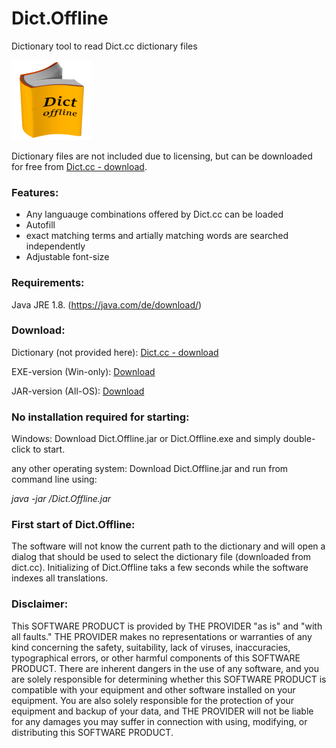 # Dict.Offline
Dictionary tool to read Dict.cc dictionary files

![Dict.Offline-Logo](DictOffline_small.png)

Dictionary files are not included due to licensing, but can be downloaded for free from 
[Dict.cc - download](https://www.dict.cc/?s=about%3Awordlist&l=e).

### Features:
- Any languauge combinations offered by Dict.cc can be loaded
- Autofill
- exact matching terms and artially matching words are searched independently
- Adjustable font-size

### Requirements:
Java JRE 1.8. (https://java.com/de/download/)

### Download:
Dictionary (not provided here): [Dict.cc - download](https://www.dict.cc/?s=about%3Awordlist&l=e)

EXE-version (Win-only): [Download](https://github.com/michaelgoetze/Dict.Offline/raw/master/Dict.Offline.exe)

JAR-version (All-OS): [Download](https://github.com/michaelgoetze/Dict.Offline/raw/master/Dict.Offline.jar)

### No installation required for starting:
Windows:  Download Dict.Offline.jar or Dict.Offline.exe and simply double-click to start. 

any other operating system:  Download Dict.Offline.jar and run from command line using:

*java -jar <PATH-TO-FILE>/Dict.Offline.jar*

### First start of Dict.Offline:
The software will not know the current path to the dictionary and will open a dialog that should be used to select the dictionary file (downloaded from dict.cc). Initializing of Dict.Offline taks a few seconds while the software indexes all translations.

### Disclaimer:
This SOFTWARE PRODUCT is provided by THE PROVIDER "as is" and "with all faults." THE PROVIDER makes no representations or warranties of any kind concerning the safety, suitability, lack of viruses, inaccuracies, typographical errors, or other harmful components of this SOFTWARE PRODUCT. There are inherent dangers in the use of any software, and you are solely responsible for determining whether this SOFTWARE PRODUCT is compatible with your equipment and other software installed on your equipment. You are also solely responsible for the protection of your equipment and backup of your data, and THE PROVIDER will not be liable for any damages you may suffer in connection with using, modifying, or distributing this SOFTWARE PRODUCT.
